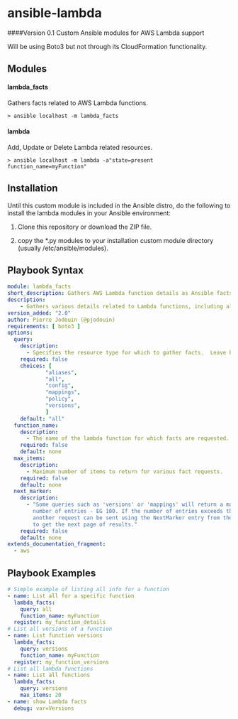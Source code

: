 # ansible-lambda
####Version 0.1 
Custom Ansible modules for AWS Lambda support

Will be using Boto3 but not through its CloudFormation functionality.

## Modules

#### lambda_facts
Gathers facts related to AWS Lambda functions.

`> ansible localhost -m lambda_facts`

#### lambda
Add, Update or Delete Lambda related resources.

`> ansible localhost -m lambda -a"state=present function_name=myFunction"`

## Installation

Until this custom module is included in the Ansible distro, do the following to install the lambda modules in your Ansible environment:

1. Clone this repository or download the ZIP file.

2. copy the *.py modules to your installation custom module directory (usually /etc/ansible/modules).


## Playbook Syntax

```yaml
module: lambda_facts
short_description: Gathers AWS Lambda function details as Ansible facts
description:
    - Gathers various details related to Lambda functions, including aliases, versions and event source mappings.
version_added: "2.0"
author: Pierre Jodouin (@pjodouin)
requirements: [ boto3 ]
options:
  query:
    description:
      - Specifies the resource type for which to gather facts.  Leave blank to retrieve all facts.
    required: false
    choices: [
            "aliases",
            "all",
            "config",
            "mappings",
            "policy",
            "versions",
            ]
    default: "all"
  function_name:
    description:
      - The name of the lambda function for which facts are requested.
    required: false
    default: none
  max_items:
    description:
      - Maximum number of items to return for various fact requests.
    required: false
    default: none
  next_marker:
    description:
      - "Some queries such as 'versions' or 'mappings' will return a maximum
        number of entries - EG 100. If the number of entries exceeds this maximum
        another request can be sent using the NextMarker entry from the first response
        to get the next page of results."
    required: false
    default: none
extends_documentation_fragment:
  - aws
```

## Playbook Examples

```yaml
# Simple example of listing all info for a function
- name: List all for a specific function
  lambda_facts:
    query: all
    function_name: myFunction
  register: my_function_details
# List all versions of a function
- name: List function versions
  lambda_facts:
    query: versions
    function_name: myFunction
  register: my_function_versions
# List all lambda functions
- name: List all functions
  lambda_facts:
    query: versions
    max_items: 20
- name: show Lambda facts
  debug: var=Versions
```


